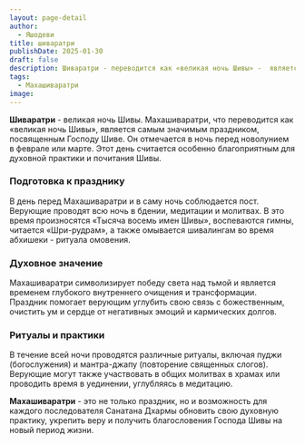```yaml
---
layout: page-detail
author:
  - Яшодеви
title: шиваратри
publishDate: 2025-01-30
draft: false
description: Шиваратри - переводится как «великая ночь Шивы» -  является самым значимым праздником, посвященным Господу Шиве. Он отмечается в ночь перед новолунием в феврале или марте. Этот день считается особенно благоприятным для духовной практики и почитания Шивы.
tags:
  - Махашиваратри
image:
---
```

**Шиваратри** - великая ночь Шивы. Махашиваратри, что переводится как «великая ночь Шивы», является самым значимым праздником, посвященным Господу Шиве. Он отмечается в ночь перед новолунием в феврале или марте. Этот день считается особенно благоприятным для духовной практики и почитания Шивы.

### Подготовка к празднику  
В день перед Махашиваратри и в саму ночь соблюдается пост. Верующие проводят всю ночь в бдении, медитации и молитвах. В это время произносятся «Тысяча восемь имен Шивы», воспеваются гимны, читается «Шри-рудрам», а также омывается шивалингам во время абхишеки - ритуала омовения.

### Духовное значение  
Махашиваратри символизирует победу света над тьмой и является временем глубокого внутреннего очищения и трансформации. Праздник помогает верующим углубить свою связь с божественным, очистить ум и сердце от негативных эмоций и кармических долгов.

### Ритуалы и практики  
В течение всей ночи проводятся различные ритуалы, включая пуджи (богослужения) и мантра-джапу (повторение священных слогов). Верующие могут также участвовать в общих молитвах в храмах или проводить время в уединении, углубляясь в медитацию.

**Махашиваратри** - это не только праздник, но и возможность для каждого последователя Санатана Дхармы обновить свою духовную практику, укрепить веру и получить благословения Господа Шивы на новый период жизни.